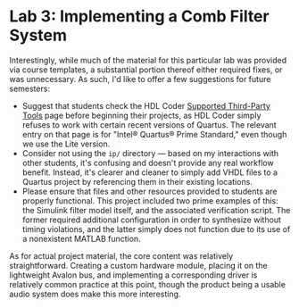 # Lab 3: Implementing a Comb Filter System

Interestingly, while much of the material for this particular lab was provided via course templates, a substantial portion thereof either required fixes, or was unnecessary.
As such, I'd like to offer a few suggestions for future semesters:
- Suggest that students check the HDL Coder [Supported Third-Party Tools](https://mathworks.com/help/hdlcoder/gs/language-and-tool-version-support.html) page before beginning their projects, as HDL Coder simply refuses to work with certain recent versions of Quartus.
  The relevant entry on that page is for "Intel® Quartus® Prime Standard," even though we use the Lite version.
- Consider not using the `ip/` directory — based on my interactions with other students, it's confusing and doesn't provide any real workflow benefit.
  Instead, it's clearer and cleaner to simply add VHDL files to a Quartus project by referencing them in their existing locations.
- Please ensure that files and other resources provided to students are properly functional.
  This project included two prime examples of this: the Simulink filter model itself, and the associated verification script.
  The former required additional configuration in order to synthesize without timing violations, and the latter simply does not function due to its use of a nonexistent MATLAB function.

As for actual project material, the core content was relatively straightforward.
Creating a custom hardware module, placing it on the lightweight Avalon bus, and implementing a corresponding driver is relatively common practice at this point, though the product being a usable audio system does make this more interesting.
